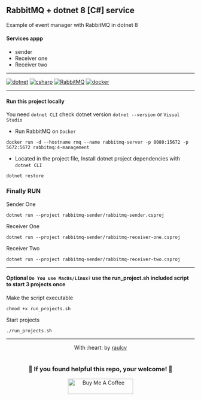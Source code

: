 ## RabbitMQ + dotnet 8 [C#] service

Example of event manager with RabbitMQ in dotnet 8

#### Services appp

- sender
- Receiver one
- Receiver two

---

[![dotnet](https://img.shields.io/badge/dotnet-V8-purple?style=for-the-badge&logo=dotnet&logoColor=white)](https://dotnet.microsoft.com/en-us/) [![csharp](https://img.shields.io/badge/CSharp-v12-darkgreen?style=for-the-badge&logo=C&logoColor=green)](https://dotnet.microsoft.com/es-es/languages/csharp) [![RabbitMQ](https://img.shields.io/badge/RabbitMQ-v8-blue?style=for-the-badge&logo=rabbitmq&logoColor=orange)](https://www.rabbitmq.com/) [![docker](https://img.shields.io/badge/DOCKER-v4-lightblue?style=for-the-badge&logo=docker&logoColor=lightblue)](https://www.docker.com/)

------------
#### Run this project locally
You need `dotnet CLI` check dotnet version `dotnet --version` or `Visual Studio`


* Run RabbitMQ on `Docker`
```
docker run -d --hostname rmq --name rabbitmq-server -p 8080:15672 -p 5672:5672 rabbitmq:4-management
```

* Located in the project file, Install dotnet project dependencies with `dotnet CLI`
```
dotnet restore
```

### Finally RUN

Sender One
 ```
 dotnet run --project rabbitmq-sender/rabbitmq-sender.csproj
 ```

 Receiver One
 ```
 dotnet run --project rabbitmq-sender/rabbitmq-receiver-one.csproj
 ```

 Receiver Two
 ```
 dotnet run --project rabbitmq-sender/rabbitmq-receiver-two.csproj
 ```

---

 #### Optional `Do You use MacOs/Linux?` use the run_project.sh included script to start 3 projects once

Make the script executable
```
chmod +x run_projects.sh
```

Start projects
```
./run_projects.sh
```

------------------------------------------------------------------------
<p align="center">
	With :heart: by <a href="https://www.raulcv.com" target="_blank">raulcv</a>
</p>

#
<h3 align="center">🤗 If you found helpful this repo, your welcome! 🐣</h3>
<p align="center">
<a href="https://www.buymeacoffee.com/iraulcv" target="_blank"><img src="https://cdn.buymeacoffee.com/buttons/default-orange.png" alt="Buy Me A Coffee" height="41" width="174"></a>
</p>